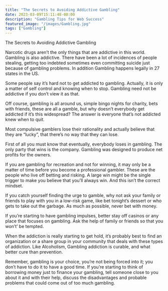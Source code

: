 ```yaml
---
title: "The Secrets to Avoiding Addictive Gambling"
date: 2023-03-09T15:11:48-08:00
description: "Gambling Tips for Web Success"
featured_image: "/images/Gambling.jpg"
tags: ["Gambling"]
---
```


The Secrets to Avoiding Addictive Gambling

Narcotic drugs aren’t the only things that are addictive in this world. Gambling is also addictive. There have been a lot of incidences of people stealing, getting too indebted sometimes even committing suicide just because of gambling problems. In addition Gambling happens legally in 27 states in the US.

Some people say it’s hard not to get addicted to gambling. Actually, it is only a matter of self control and knowing when to stop. Gambling need not be addictive if you don’t view it as that.

Off course, gambling is all around us, simple bingo nights for charity, bets with friends, these are all a gamble, but why doesn’t everybody get addicted if it’s this widespread? The answer is everyone that’s not addicted knew when to quit.

Most compulsive gamblers lose their rationality and actually believe that they are “lucky”, that there’s no way that they can lose.

First of all you must know that eventually, everybody loses in gambling. The only party that wins is the company. Gambling was designed to produce net profits for the owners.

If you are gambling for recreation and not for winning, it may only be a matter of time before you become a professional gambler. These are the people who live off betting and risking. A large win might be the single trigger to make you believe that you’ll always win. And this isn’t the correct mindset.

If you catch yourself finding the urge to gamble, why not ask your family or friends to play with you in a low-risk game, like bet tonight’s dessert or who gets to take out the garbage. As much as possible, never bet with money.

If you’re starting to have gambling impulses, better stay off casinos or any place that focuses on gambling. Ask the help of family or friends so that you won’t’ be tempted.

When the addiction is really starting to get hold, it’s probably best to find an organization or a share group in your community that deals with these types of addiction. Like Alcoholism, Gambling addiction is curable, and what better cure than prevention.

Remember, gambling is your choice, you’re not being forced into it; you don’t have to do it to have a good time. If you’re starting to think of borrowing money just to finance your gambling, tell someone close to you about it and with their help, discuss the disadvantages and probable problems that could come out of too much gambling.

